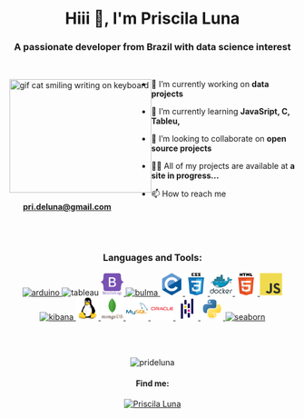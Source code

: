 
<h1 align="center">Hiii 👋, I'm Priscila Luna</h1>
<h3 align="center">A passionate developer from Brazil with data science interest</h3>
<br>


<a  href="https://images6.fanpop.com/image/photos/37500000/Chi-typing-on-a-computer-chis-sweet-home-chis-new-address-37597964-320-240.gif"><img src="https://media1.giphy.com/media/LHZyixOnHwDDy/giphy.gif?cid=790b7611e79831ea1ddcfed6878f3ce7cf691d9261a0a50c&rid=giphy.gif&ct=g"  align="left" width="250" height="200" title="gif cat smiling writing on keyboard"/></a>







- 🔭 I’m currently working on **data projects**

- 🌱 I’m currently learning **JavaSript, C, Tableu,**

- 👯 I’m looking to collaborate on **open source projects**

- 👨‍💻 All of my projects are available at **a site in progress...**

- 📫 How to reach me **pri.deluna@gmail.com**
<!---
<h3 align="left">Connect with me:</h3>
<p align="left">
</p>
--->
<br>
<br>
<h3 align="center">Languages and Tools:</h3>
<p align="center"> <a href="https://www.arduino.cc/" target="_blank" rel="noreferrer"> <img src="https://cdn.worldvectorlogo.com/logos/arduino-1.svg" alt="arduino" width="40" height="40"/> </a> 
<img src="https://cdn.worldvectorlogo.com/logos/tableau-software.svg" alt="tableau" width="40" height="40"/> </a> 
<a href="https://www.tableau.com" target="_blank" rel="noreferrer"> <img src="https://raw.githubusercontent.com/devicons/devicon/master/icons/bootstrap/bootstrap-plain-wordmark.svg" alt="bootstrap" width="40" height="40"/> </a> 
<a href="https://bulma.io/" target="_blank" rel="noreferrer"> <img src="https://raw.githubusercontent.com/gilbarbara/logos/804dc257b59e144eaca5bc6ffd16949752c6f789/logos/bulma.svg" alt="bulma" width="40" height="40"/> </a> <a href="https://www.cprogramming.com/" target="_blank" rel="noreferrer"> <img src="https://raw.githubusercontent.com/devicons/devicon/master/icons/c/c-original.svg" alt="c" width="40" height="40"/> </a> <a href="https://www.w3schools.com/css/" target="_blank" rel="noreferrer"> <img src="https://raw.githubusercontent.com/devicons/devicon/master/icons/css3/css3-original-wordmark.svg" alt="css3" width="40" height="40"/> </a> <a href="https://www.docker.com/" target="_blank" rel="noreferrer"> <img src="https://raw.githubusercontent.com/devicons/devicon/master/icons/docker/docker-original-wordmark.svg" alt="docker" width="40" height="40"/> </a> <a href="https://www.w3.org/html/" target="_blank" rel="noreferrer"> <img src="https://raw.githubusercontent.com/devicons/devicon/master/icons/html5/html5-original-wordmark.svg" alt="html5" width="40" height="40"/> </a> <a href="https://developer.mozilla.org/en-US/docs/Web/JavaScript" target="_blank" rel="noreferrer"> <img src="https://raw.githubusercontent.com/devicons/devicon/master/icons/javascript/javascript-original.svg" alt="javascript" width="40" height="40"/> </a> <a href="https://www.elastic.co/kibana" target="_blank" rel="noreferrer"> <img src="https://www.vectorlogo.zone/logos/elasticco_kibana/elasticco_kibana-icon.svg" alt="kibana" width="40" height="40"/> </a> <a href="https://www.linux.org/" target="_blank" rel="noreferrer"> <img src="https://raw.githubusercontent.com/devicons/devicon/master/icons/linux/linux-original.svg" alt="linux" width="40" height="40"/> </a> <a href="https://www.mongodb.com/" target="_blank" rel="noreferrer"> <img src="https://raw.githubusercontent.com/devicons/devicon/master/icons/mongodb/mongodb-original-wordmark.svg" alt="mongodb" width="40" height="40"/> </a> <a href="https://www.mysql.com/" target="_blank" rel="noreferrer"> <img src="https://raw.githubusercontent.com/devicons/devicon/master/icons/mysql/mysql-original-wordmark.svg" alt="mysql" width="40" height="40"/> </a> <a href="https://www.oracle.com/" target="_blank" rel="noreferrer"> <img src="https://raw.githubusercontent.com/devicons/devicon/master/icons/oracle/oracle-original.svg" alt="oracle" width="40" height="40"/> </a> <a href="https://pandas.pydata.org/" target="_blank" rel="noreferrer"> <img src="https://raw.githubusercontent.com/devicons/devicon/2ae2a900d2f041da66e950e4d48052658d850630/icons/pandas/pandas-original.svg" alt="pandas" width="40" height="40"/> </a> <a href="https://www.python.org" target="_blank" rel="noreferrer"> <img src="https://raw.githubusercontent.com/devicons/devicon/master/icons/python/python-original.svg" alt="python" width="40" height="40"/> </a> <a href="https://seaborn.pydata.org/" target="_blank" rel="noreferrer"> <img src="https://seaborn.pydata.org/_images/logo-mark-lightbg.svg" alt="seaborn" width="40" height="40"/> </a> </p>

<br>
<br>
<p align="center"><img align="center" src="https://github-readme-stats.vercel.app/api/top-langs?username=prideluna&show_icons=true&locale=en&layout=compact" alt="prideluna" /></p>



<h4 align="center">Find me: </h4>
<p align="center"> <a href="https://www.linkedin.com/in/priscila-luna" target="_blank" rel="noreferrer"> <img src="https://cdn.worldvectorlogo.com/logos/linkedin-icon-2.svg" alt="Priscila Luna" width="40" height="40"/> </a> 
<!---
prideluna/prideluna is a ✨ special ✨ repository because its `README.md` (this file) appears on your GitHub profile.
https://rahuldkjain.github.io/gh-profile-readme-generator/ --- https://worldvectorlogo.com
--->
